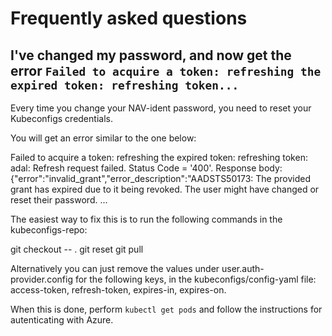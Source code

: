 # Frequently asked questions

## I've changed my password, and now get the error `Failed to acquire a token: refreshing the expired token: refreshing token...`

Every time you change your NAV-ident password, you need to reset your Kubeconfigs credentials.

You will get an error similar to the one below:

Failed to acquire a token: refreshing the expired token: refreshing token: adal: Refresh request failed. Status Code = '400'. Response body: {"error":"invalid_grant","error_description":"AADSTS50173: The provided grant has expired due to it being revoked. The user might have changed or reset their password. ...

The easiest way to fix this is to run the following commands in the kubeconfigs-repo:

git checkout -- .
git reset
git pull

Alternatively you can just remove the values under user.auth-provider.config for the following keys, in the kubeconfigs/config-yaml file: access-token, refresh-token, expires-in, expires-on.

When this is done, perform `kubectl get pods` and follow the instructions for autenticating with Azure.
